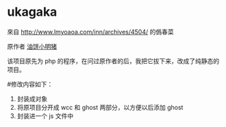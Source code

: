 ukagaka
=======

來自 http://www.lmyoaoa.com/inn/archives/4504/ 的僞春菜

原作者 [油饼小明猪](http://www.lmyoaoa.com/inn/)

该项目原先为 php 的程序，在问过原作者的后，我把它拔下来，改成了纯静态的项目。


#修改内容如下：

1. 封装成对象
2. 将原项目分开成 wcc 和 ghost 两部分，以方便以后添加 ghost
3. 封装进一个 js 文件中